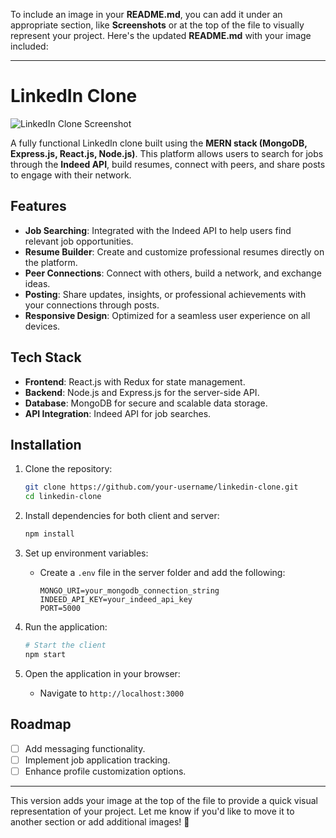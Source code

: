 To include an image in your **README.md**, you can add it under an appropriate section, like **Screenshots** or at the top of the file to visually represent your project. Here's the updated **README.md** with your image included:  

---

# LinkedIn Clone  

![LinkedIn Clone Screenshot](https://m0nishkumar.github.io/portfolio//projectImages/pimage4.png)  

A fully functional LinkedIn clone built using the **MERN stack (MongoDB, Express.js, React.js, Node.js)**. This platform allows users to search for jobs through the **Indeed API**, build resumes, connect with peers, and share posts to engage with their network.  

## Features  
- **Job Searching**: Integrated with the Indeed API to help users find relevant job opportunities.  
- **Resume Builder**: Create and customize professional resumes directly on the platform.  
- **Peer Connections**: Connect with others, build a network, and exchange ideas.  
- **Posting**: Share updates, insights, or professional achievements with your connections through posts.  
- **Responsive Design**: Optimized for a seamless user experience on all devices.  

## Tech Stack  
- **Frontend**: React.js with Redux for state management.  
- **Backend**: Node.js and Express.js for the server-side API.  
- **Database**: MongoDB for secure and scalable data storage.  
- **API Integration**: Indeed API for job searches.  

## Installation  

1. Clone the repository:  
   ```bash  
   git clone https://github.com/your-username/linkedin-clone.git  
   cd linkedin-clone  
   ```  

2. Install dependencies for both client and server:  
   ```bash  
   npm install  
   ```  

3. Set up environment variables:  
   - Create a `.env` file in the server folder and add the following:  
     ```plaintext  
     MONGO_URI=your_mongodb_connection_string  
     INDEED_API_KEY=your_indeed_api_key  
     PORT=5000  
     ```  

4. Run the application:  
   ```bash  
   # Start the client  
   npm start  
   ```  

5. Open the application in your browser:  
   - Navigate to `http://localhost:3000`  

## Roadmap  
- [ ] Add messaging functionality.  
- [ ] Implement job application tracking.  
- [ ] Enhance profile customization options.  

---

This version adds your image at the top of the file to provide a quick visual representation of your project. Let me know if you'd like to move it to another section or add additional images! 🚀  
